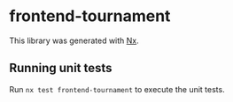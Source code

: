 # frontend-tournament

This library was generated with [Nx](https://nx.dev).

## Running unit tests

Run `nx test frontend-tournament` to execute the unit tests.
